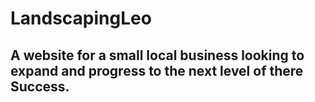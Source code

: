 # LandscapingLeo
## A website for a small local business looking to expand and progress to the next level of there Success.
